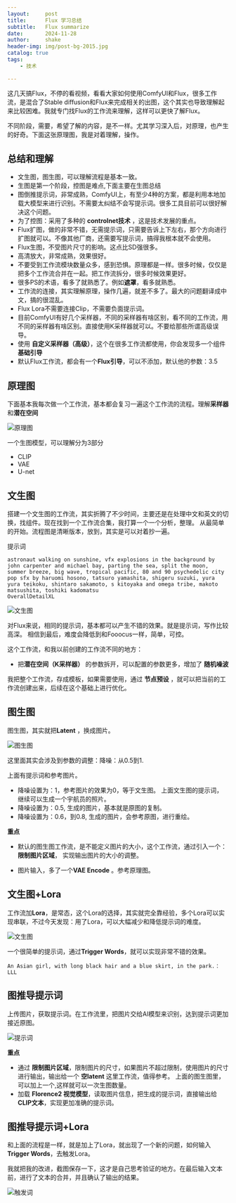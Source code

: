 ```yaml
---
layout:     post
title:      Flux 学习总结
subtitle:   Flux summarize
date:       2024-11-28
author:     shake
header-img: img/post-bg-2015.jpg
catalog: true
tags:
    - 技术

---
```


这几天搞Flux，不停的看视频，看看大家如何使用ComfyUI和Flux，很多工作流，是混合了Stable diffusion和Flux来完成相关的出图，这个其实也导致理解起来比较困难。我就专门找Flux的工作流来理解，这样可以更快了解Flux。

不同阶段，需要，希望了解的内容，是不一样。尤其学习深入后，对原理，也产生的好奇。下面这张原理图，我是对着理解，操作。


## 总结和理解

* 文生图，图生图，可以理解流程是基本一致。
* 生图是第一个阶段，控图是难点,下面主要在生图总结
* 图倒推提示词，非常成熟，ComfyUI上，有至少4种的方案，都是利用本地加载大模型来进行识别。不需要太纠结不会写提示词。很多工具目前可以很好解决这个问题。
* 为了控图：采用了多种的 **controlnet技术** ，这是技术发展的重点。
* Flux扩图，做的非常不错，无需提示词，只需要告诉上下左右，那个方向进行扩图就可以。不像其他厂商，还需要写提示词，搞得我根本就不会使用。
* Flux生图，不受图片尺寸的影响。这点比SD强很多。
* 高清放大，非常成熟，效果很好。
* 不要受到工作流模块数量众多，感到恐惧。原理都是一样。很多时候，仅仅是把多个工作流合并在一起。把工作流拆分，很多时候效果更好。
* 很多PS的术语，看多了就熟悉了。例如**遮罩**，看多就熟悉。
* 工作流的连接，其实理解原理，操作几遍，就差不多了。最大的问题翻译成中文，搞的很混乱。
* Flux Lora不需要连接Clip，不需要负面提示词。
* 目前ComfyUI有好几个采样器，不同的采样器有啥区别，看不同的工作流，用不同的采样器有啥区别。直接使用K采样器就可以。不要给那些所谓高级误导。
* 使用 **自定义采样器（高级）**，这个在很多工作流都使用，你会发现多一个组件 **基础引导**
* 默认Flux工作流，都会有一个**Flux引导**，可以不添加，默认他的参数：3.5






## 原理图

下面基本我每次做一个工作流，基本都会复习一遍这个工作流的流程。理解**采样器** 和**潜在空间**

![原理图](/img/2024/art/flux/all.png "原理图")

一个生图模型，可以理解分为3部分

* CLIP
* VAE
* U-net


## 文生图

搭建一个文生图的工作流，其实折腾了不少时间，主要还是在处理中文和英文的切换，找组件。现在找到一个工作流合集，我打算一个一个分析，整理。 从最简单的开始。流程图是清晰版本，放到，其实是可以对着抄一遍。

提示词

```
astronaut walking on sunshine, vfx explosions in the background by john carpenter and michael bay, parting the sea, split the moon, summer breeze, big wave, tropical pacific, 80 and 90 psychedelic city pop sfx by haruomi hosono, tatsuro yamashita, shigeru suzuki, yura yura teikoku, shintaro sakamoto, s kitoyaka and omega tribe, makoto matsushita, toshiki kadomatsu
OverallDetailXL 

```

![文生图](/img/2024/art/flux/flux1.png "文生图")

对Flux来说，相同的提示词，基本都可以产生不错的效果。就是提示词，写作比较高深。 相信到最后，难度会降低到和Fooocus一样，简单，可控。


这个工作流，和我以前创建的工作流不同的地方：

* 把**潜在空间（K采样器）** 的参数拆开，可以配置的参数更多，增加了 **随机噪波**

我把整个工作流，存成模板，如果需要使用，通过 **节点预设** ，就可以把当前的工作流创建出来，后续在这个基础上进行优化。


## 图生图

图生图，其实就把**Latent** ，换成图片。

![图生图](/img/2024/art/flux/flux2.png "图生图")

这里面其实会涉及到参数的调整：降噪：从0.5到1.

上面有提示词和参考图片。

* 降噪设置为：1，参考图片的效果为0，等于文生图。 上面文生图的提示词，继续可以生成一个宇航员的照片。
* 降噪设置为：0.5, 生成的图片，基本就是原图的复制。
* 降噪设置为：0.6，到0.8, 生成的图片，会参考原图，进行重绘。

**重点**

* 默认的图生图工作流，是不能定义图片的大小，这个工作流，通过引入一个：**限制图片区域**， 实现输出图片的大小的调整。

* 图片输入，多了一个**VAE Encode** 。参考原理图。


## 文生图+Lora

工作流加**Lora**，是常态，这个Lora的选择，其实就完全靠经验，多个Lora可以实现串联，不过今天发现：用了Lora，可以大幅减少和降低提示词的难度。


![文生图](/img/2024/art/flux/flux6.png "文生图")

一个很简单的提示词，通过**Trigger Words**，就可以实现非常不错的效果。


```
An Asian girl, with long black hair and a blue skirt, in the park.：LLL

```

## 图推导提示词

上传图片，获取提示词。在工作流里，把图片交给AI模型来识别，达到提示词更加接近原图。

![提示词](/img/2024/art/flux/flux4.png "提示词")

**重点**

* 通过 **限制图片区域**，限制图片的尺寸，如果图片不超过限制，使用图片的尺寸进行输出，输出给一个 **空latent** 这里工作流，值得参考。 上面的图生图里，可以加上一个,这样就可以一次生图数量。
* 加载 **Florence2 视觉模型**，读取图片信息，把生成的提示词，直接输出给**CLIP文本**，实现更加准确的提示词。


## 图推导提示词+Lora

和上面的流程是一样，就是加上了Lora，就出现了一个新的问题，如何输入**Trigger Words**，去触发Lora。

我就把我的改进，截图保存一下，这才是自己思考验证的地方。在最后输入文本前，进行了文本的合并，并且确认了输出的结果。

![触发词](/img/2024/art/flux/flux5.png "触发词")